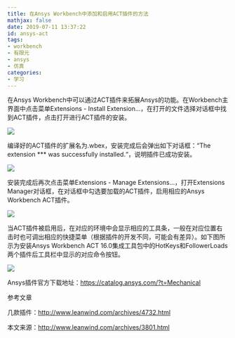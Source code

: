 ```yaml
---
title: 在Ansys Workbench中添加和启用ACT插件的方法
mathjax: false
date: 2019-07-11 13:37:22
id: ansys-act
tags:
- workbench
- 有限元
- ansys
- 仿真
categories:
- 学习
---
```


在Ansys Workbench中可以通过ACT插件来拓展Ansys的功能。在Workbench主界面中点击菜单Extensions - Install Extension...，在打开的文件选择对话框中找到ACT插件，点击打开进行ACT插件的安装。

<!---more--->

![](https://zymin-1255632454.cos.ap-shanghai.myqcloud.com/0newblog/1562823657142.png)

编译好的ACT插件的扩展名为.wbex，安装完成后会弹出如下对话框：“The extension *** was successfully installed.“，说明插件已成功安装。

![](https://zymin-1255632454.cos.ap-shanghai.myqcloud.com/0newblog/1562823670069.png)

安装完成后再次点击菜单Extensions - Manage Extensions...，打开Extensions Manager对话框，在对话框中勾选要加载的ACT插件，启用相应的Ansys Workbench ACT插件。

![](https://zymin-1255632454.cos.ap-shanghai.myqcloud.com/0newblog/1562823682143.png)

当ACT插件被启用后，在对应的环境中会显示相应的工具条，一般在对应位置右击时也可调出相应的快捷菜单（根据插件的开发不同，可能会有差异）。如下图所示为安装Ansys  Workbench ACT 16.0集成工具包中的HotKeys和FollowerLoads两个插件后工具栏中显示的对应命令按钮。

![](https://zymin-1255632454.cos.ap-shanghai.myqcloud.com/0newblog/1562823695047.png)

Ansys插件官方下载地址：https://catalog.ansys.com/?t=Mechanical

参考文章

几款插件：http://www.leanwind.com/archives/4732.html

本文来源：http://www.leanwind.com/archives/3801.html